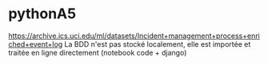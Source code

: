 # pythonA5

https://archive.ics.uci.edu/ml/datasets/Incident+management+process+enriched+event+log
La BDD n'est pas stocké localement, elle est importée et traitée en ligne directement (notebook code + django)
